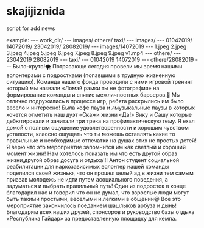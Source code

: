 # skajijiznida
script for add news

example:
--- work_dir/ ---
images/
othere/
taxi/
--- images/ ---
01042019/
14072019/
23042019/
28082019/
--- images/14072019 ---
1.jpeg
2.jpeg
3.jpeg
4.jpeg
5.jpeg
6.jpeg
7.jpeg
8.jpeg
9.jpeg
v1.mp4
--- othere/ ---
23042019
28082019
--- taxi/ ---
01042019
14072019
--- othere/28082019 ---
Было-круто!🌪
Потрясающе сегодня провели мы время нашими волонтерами с подростками (попавшими в трудную жизненную ситуацию). Команда нашего фонда проводили с ними игровой тренинг который мы  назвали «Ломай рамки ты не фотография»  на формирование команды и снятие межличностных барьеров.🤝 Мы отлично подружились в процессе игр, ребята раскрылись им было весело и интересно!
Была кофе пауза и 🎶музыкальные паузы в которых хочется отметить наш дуэт «Скажи жизни «Да!» Вику и Сашу которые дебютировали и зачитали три трэка на профилактическую тему.
Я ехал домой с полным ощущение удовлетворенности и хорошим чувством усталости, классно ощущать что ты можешь оставлять какие то правильные и необходимые отпечатки на душах этих не простых детей!
Я верю что это мероприятие запомнится им как светлый и хороший момент жизни! Нам хотелось показать им что есть другой образ жизни,другой образ досуга и отдыха!!!
Антон студент социальной реабилитации для наркозависимых волонтер нашей команды поделился своей жизнью, что он прошел целый ад в жизни тем самым призвав молодежь не идти путем асоциального поведения, а задуматься и выбрать правильный путь!
Один из подросток в конце благодарил нас и говорил что он не думал, что взрослые люди могут быть такими простыми, веселыми и легкими в общении😃
Все это мероприятие закончилось поеданием шашлыков арбуза и дынь!
Благодарим всех наших друзей, спонсоров и руководство базы отдыха «Республика Гайдар» за предоставленную площадку для кемпа.
